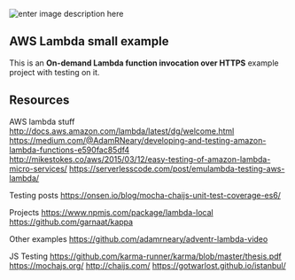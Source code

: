 ![enter image description here](https://pbs.twimg.com/profile_images/534938315338698753/Q4cA4Cqa.png)

## AWS Lambda small example ##

This is an **On-demand Lambda function invocation over HTTPS** example project with testing on it.


## Resources ##

AWS lambda stuff
http://docs.aws.amazon.com/lambda/latest/dg/welcome.html
https://medium.com/@AdamRNeary/developing-and-testing-amazon-lambda-functions-e590fac85df4
http://mikestokes.co/aws/2015/03/12/easy-testing-of-amazon-lambda-micro-services/
https://serverlesscode.com/post/emulambda-testing-aws-lambda/

Testing posts
https://onsen.io/blog/mocha-chaijs-unit-test-coverage-es6/

Projects
https://www.npmjs.com/package/lambda-local
https://github.com/garnaat/kappa

Other examples
https://github.com/adamrneary/adventr-lambda-video

JS Testing
https://github.com/karma-runner/karma/blob/master/thesis.pdf
https://mochajs.org/
http://chaijs.com/
https://gotwarlost.github.io/istanbul/
